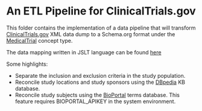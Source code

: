 # An ETL Pipeline for ClinicalTrials.gov

This folder contains the implementation of a data pipeline that will transform [ClinicalTrials.gov](https://clinicaltrials.gov/) XML data dump to a Schema.org format under the [MedicalTrial](https://health-lifesci.schema.org/MedicalTrial) concept type.

The data mapping written in JSLT language can be found [here](https://github.com/johardi/bio2schema/bio2schema-pipeline-clinicaltrials/blob/master/src/main/resources/clinicaltrials.jslt)

Some highlights:
* Separate the inclusion and exclusion criteria in the study population.
* Reconcile study locations and study sponsors using the [DBpedia](https://dbpedia.org/) KB database.
* Reconcile study subjects using the [BioPortal](https://bioportal.bioontology.org/) terms database. This feature requires BIOPORTAL_APIKEY in the system environment.